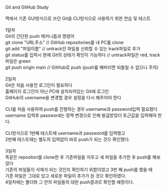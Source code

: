 Git and GitHub Study<br>
<br>
맥에서 기존 GUI방식으로 쓰던 Git을 CLI방식으로 사용하기 위한 연습 및 테스트<br>
<br>
1일차<br>
Git의 간단한 push 메커니즘과 명령어<br>
git clone "URL주소" // GitHub repositories를 내 PC롤 clone<br>
git add "파일이름" // untrack인 파일을 신뢰할 수 있는 track파일로 추가<br>
git status를 입력시 현재 Git의 상태가 확인이 가능하다 // untrack파일은 red, track파일은 green<br>
git push origin main // GitHub로 push (push를 해버리면 되돌릴 수 없으니 주의)<br>
<br>
2일차<br>
Git은 처음 사용전 로그인이 필요하다<br>
홈페이지 로그인이 아닌 PC에 설치되어있는 Git에 로그인<br>
GitHub의 username을 변경할 경우 설정을 다시 해주어야 한다<br>
<br>
CLI를 처음 사용하여 push를 진행하는 경우 username과 password입력 필요했다<br>
username 입력후 password는 정책 변경으로 인해 발급받았더 토근값을 입력해야 한다.<br>
<br>
CLI방식으로 1번째 테스트때 username과 password를 입력했고<br>
2번째 테스트때는 별도의 입력없이 바로 push가 되는 것으 확인했다.<br>
<br>
3일차 <br>
똑같은 repositori를 clone한 후 기존파일을 지우고 새 파일을 추가한 후 push를 해보았다<br>
기존의 파일들이 삭제가 되는 것인지 확인하기 위함이었고 3번 째 push를 했을 때<br>
기존 파일은 그대로 있고 새로운 파일이 추가가 된 것으 확인하였다.<br>
4일차에는 폴더와 그 안의 파일들의 대한 push결과르 확인할 예정이다.<br>
